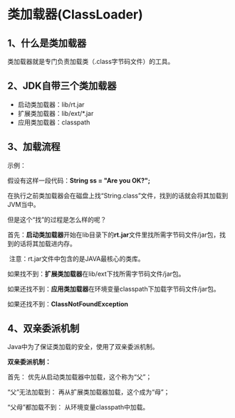 # 类加载器(ClassLoader)

## 1、什么是类加载器

类加载器就是专门负责加载类（.class字节码文件）的工具。

## 2、JDK自带三个类加载器

- 启动类加载器：lib/rt.jar
- 扩展类加载器：lib/ext/*.jar
- 应用类加载器：classpath

## 3、加载流程

示例：

假设有这样一段代码：**String ss = "Are you OK?";**

在执行之前类加载器会在磁盘上找“String.class”文件，找到的话就会将其加载到JVM当中。



但是这个“找”的过程是怎么样的呢？

首先：**启动类加载器**开始在lib目录下的**rt.jar**文件里找所需字节码文件/jar包，找到的话将其加载进内存。

​			注意：rt.jar文件中包含的是JAVA最核心的类库。

如果找不到：**扩展类加载器**在lib/ext下找所需字节码文件/jar包。

如果还找不到：**应用类加载器**在环境变量classpath下加载字节码文件/jar包。

如果还找不到：**ClassNotFoundException**

## 4、双亲委派机制

Java中为了保证类加载的安全，使用了双亲委派机制。

**双亲委派机制：**

首先：						  优先从启动类加载器中加载，这个称为“父”；

“父”无法加载到：		再从扩展类加载器加载，这个成为“母”；

“父母”都加载不到：	从环境变量classpath中加载。		

